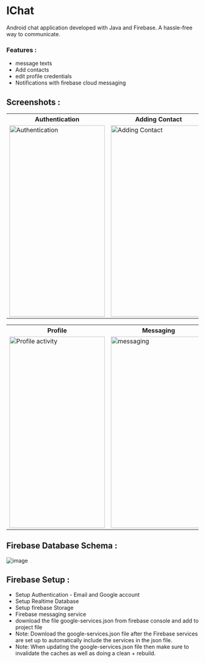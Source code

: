 # IChat

Android chat application developed with Java and Firebase. A hassle-free way to communicate. 
### Features : 
* message texts
* Add contacts
* edit profile credentials
* Notifications with firebase cloud messaging

## Screenshots : 

<table>
  <tr>
    <th>Authentication</th>
    <th>Adding Contact</th>
    <th>Contacts</th>
  </tr>
  <tr>
    <td><img src="https://user-images.githubusercontent.com/79650580/195169217-ad08d0e6-23a3-4fad-874e-e68b3b828c32.png" alt="Authentication" style="width:250px;height:500px;"></td>
    <td><img src="https://user-images.githubusercontent.com/79650580/195169821-2efe67cc-718d-42b7-b510-d4004692cf3e.png" alt="Adding Contact" style="width:250px;height:500px;"></td>
    <td><img src="https://user-images.githubusercontent.com/79650580/195169874-6bbcaa95-6e8b-4e7e-abad-69021df4bde5.png" alt="Contacts activity" style="width:250px;height:500px;"></td>
  </tr>
   
</table>


<table>
  <tr>
    <th>Profile</th>
    <th>Messaging</th>
  </tr>
  <tr>
    <td><img src="https://user-images.githubusercontent.com/79650580/195170439-1688801d-3f90-4ef3-a591-c45200c3d714.png" alt="Profile activity" style="width:250px;height:500px;"></td>
    <td><img src="https://user-images.githubusercontent.com/79650580/195171608-4b051690-59fa-4601-b1c6-db1e44c6bfd4.png" alt="messaging" style="width:250px;height:500px;"></td>
  </tr>
   
</table>

## Firebase Database Schema : 
![image](https://user-images.githubusercontent.com/79650580/195172072-bcbe77b4-84c2-4a6c-817d-836bb0572db6.png)

## Firebase Setup :
* Setup Authentication - Email and Google account
* Setup Realtime Database
* Setup firebase Storage
* Firebase messaging service
* download the file google-services.json from firebase console and add to project file
* Note: Download the google-services.json file after the Firebase services are set up to automatically include the services in the json file.
* Note: When updating the google-services.json file then make sure to invalidate the caches as well as doing a clean + rebuild.


